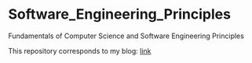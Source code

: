 # Software_Engineering_Principles
Fundamentals of Computer Science and Software Engineering Principles

This repository corresponds to my blog: [link](http://www.compscichronicle.wordpress.com)
